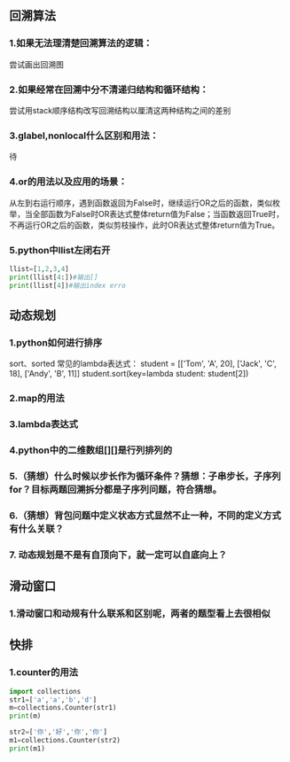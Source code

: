 ## 回溯算法
### 1.如果无法理清楚回溯算法的逻辑：
尝试画出回溯图

### 2.如果经常在回溯中分不清递归结构和循环结构：
尝试用stack顺序结构改写回溯结构以厘清这两种结构之间的差别

### 3.glabel,nonlocal什么区别和用法：
待

### 4.or的用法以及应用的场景：
从左到右运行顺序，遇到函数返回为False时，继续运行OR之后的函数，类似枚举，当全部函数为False时OR表达式整体return值为False；当函数返回True时，不再运行OR之后的函数，类似剪枝操作，此时OR表达式整体return值为True。

### 5.python中llist左闭右开
```python
llist=[1,2,3,4]
print(llist[4:])#输出[]
print(llist[4])#输出index erro
```

## 动态规划
### 1.python如何进行排序
sort、sorted
常见的lambda表达式：
student = [['Tom', 'A', 20], ['Jack', 'C', 18], ['Andy', 'B', 11]]
student.sort(key=lambda student: student[2])

### 2.map的用法

### 3.lambda表达式

### 4.python中的二维数组[][]是行列排列的

### 5.（猜想）什么时候以步长作为循环条件？猜想：子串步长，子序列for？目标两题回溯拆分都是子序列问题，符合猜想。


### 6.（猜想）背包问题中定义状态方式显然不止一种，不同的定义方式有什么关联？

### 7. 动态规划是不是有自顶向下，就一定可以自底向上？

## 滑动窗口
### 1.滑动窗口和动规有什么联系和区别呢，两者的题型看上去很相似


## 快排
### 1.counter的用法
```python
import collections
str1=['a','a','b','d']
m=collections.Counter(str1)
print(m)

str2=['你','好','你','你']
m1=collections.Counter(str2)
print(m1)
```